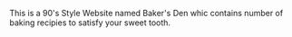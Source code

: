 This is a 90's Style Website named Baker's Den whic contains number of baking recipies to satisfy your sweet tooth.
